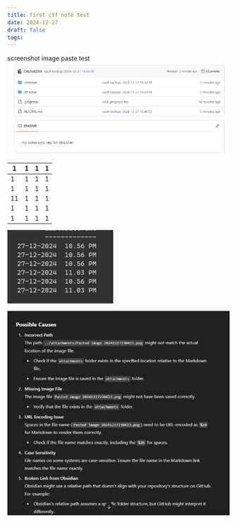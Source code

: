 ```yaml
---
title: first ctf note test
date: 2024-12-27
draft: false
tags:
---
```


screenshot image paste test
![](attachments/Pasted%20image%2020241227165227.png)

| 1   | 1   | 1   | 1   |
| --- | --- | --- | --- |
| 1   | 1   | 1   | 1   |
| 1   | 1   | 1   | 1   |
| 11  | 1   | 1   | 1   |
| 1   | 1   | 1   | 1   |
| 1   | 1   | 1   | 1   |




![](../attachments/Pasted%20image%2020241227230423.png)


![](../attachments/Pasted%20image%2020241231122720.png)
